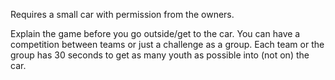 Requires a small car with permission from the owners.

Explain the game before you go outside/get to the car. You can have a competition between teams or just a challenge as a group. Each team or the group has 30 seconds to get as many youth as possible into (not on) the car.